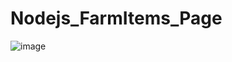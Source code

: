 # Nodejs_FarmItems_Page

![image](https://github.com/Aishwarya9425/Nodejs_FarmItems_Page/assets/51038336/8629375f-a54e-481c-a970-ec1ec5ce3008)
